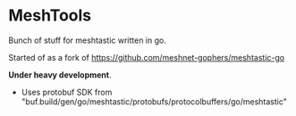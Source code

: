 # MeshTools
Bunch of stuff for meshtastic written in go.

Started of as a fork of https://github.com/meshnet-gophers/meshtastic-go

__Under heavy development__.

- Uses protobuf SDK from "buf.build/gen/go/meshtastic/protobufs/protocolbuffers/go/meshtastic"
